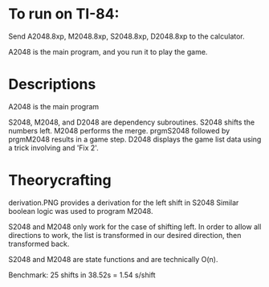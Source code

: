 # To run on TI-84:

Send A2048.8xp, M2048.8xp, S2048.8xp, D2048.8xp to the calculator.

A2048 is the main program, and you run it to play the game.

# Descriptions

A2048 is the main program

S2048, M2048, and D2048 are dependency subroutines.
S2048 shifts the numbers left.
M2048 performs the merge. prgmS2048 followed by prgmM2048 results in a game step.
D2048 displays the game list data using a trick involving and 'Fix 2'.

# Theorycrafting

derivation.PNG provides a derivation for the left shift in S2048
Similar boolean logic was used to program M2048.

S2048 and M2048 only work for the case of shifting left. In order to allow all directions to work, the list is transformed in our desired direction, then transformed back.

S2048 and M2048 are state functions and are technically O(n).

Benchmark: 25 shifts in 38.52s = 1.54 s/shift
